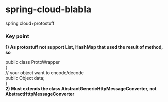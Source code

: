 # spring-cloud-blabla
spring cloud+protostuff

<h3>Key point</h3>
<strong>1) As protostuff not support List, HashMap that used the result of method, so</strong>

   public class ProtoWrapper
   <br>{<br>
      // your object want to encode/decode<br>
      <tab>public Object data;</tab><br>
   }<br>
<strong>2) Must extends the class AbstractGenericHttpMessageConverter, not AbstractHttpMessageConverter</strong>

